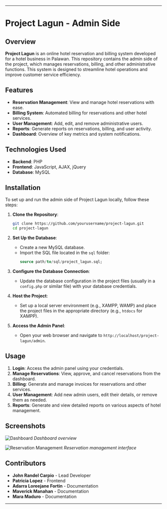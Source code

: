 

---

# Project Lagun - Admin Side

## Overview

**Project Lagun** is an online hotel reservation and billing system developed for a hotel business in Palawan. This repository contains the admin side of the project, which manages reservations, billing, and other administrative functions. This system is designed to streamline hotel operations and improve customer service efficiency.

## Features

- **Reservation Management**: View and manage hotel reservations with ease.
- **Billing System**: Automated billing for reservations and other hotel services.
- **User Management**: Add, edit, and remove administrative users.
- **Reports**: Generate reports on reservations, billing, and user activity.
- **Dashboard**: Overview of key metrics and system notifications.

## Technologies Used

- **Backend**: PHP
- **Frontend**: JavaScript, AJAX, jQuery
- **Database**: MySQL

## Installation

To set up and run the admin side of Project Lagun locally, follow these steps:

1. **Clone the Repository**:
   ```bash
   git clone https://github.com/yourusername/project-lagun.git
   cd project-lagun
   ```

2. **Set Up the Database**:
   - Create a new MySQL database.
   - Import the SQL file located in the `sql` folder:
     ```sql
     source path/to/sql/project_lagun.sql;
     ```

3. **Configure the Database Connection**:
   - Update the database configuration in the project files (usually in a `config.php` or similar file) with your database credentials.

4. **Host the Project**:
   - Set up a local server environment (e.g., XAMPP, WAMP) and place the project files in the appropriate directory (e.g., `htdocs` for XAMPP).

5. **Access the Admin Panel**:
   - Open your web browser and navigate to `http://localhost/project-lagun/admin`.

## Usage

1. **Login**: Access the admin panel using your credentials.
2. **Manage Reservations**: View, approve, and cancel reservations from the dashboard.
3. **Billing**: Generate and manage invoices for reservations and other services.
4. **User Management**: Add new admin users, edit their details, or remove them as needed.
5. **Reports**: Generate and view detailed reports on various aspects of hotel management.

## Screenshots

![Dashboard](path/to/screenshot1.png)
*Dashboard overview*

![Reservation Management](path/to/screenshot2.png)
*Reservation management interface*

## Contributors

- **John Randel Carpio** - Lead Developer
- **Patricia Lopez** - Frontend 
- **Adarra Loreejane Fortin** - Documentation
- **Maverick Manahan** - Documentation
- **Mara Maduro** - Documentation

---
